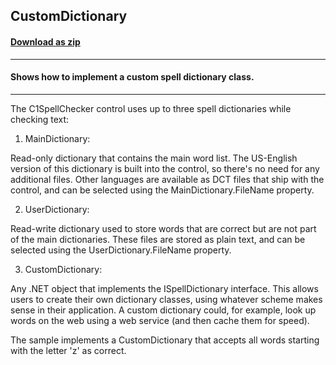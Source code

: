 ## CustomDictionary
#### [Download as zip](https://grapecity.github.io/DownGit/#/home?url=https://github.com/GrapeCity/ComponentOne-WinForms-Samples/tree/master/NetFramework\SpellChecker\CS\CustomDictionary)
____
#### Shows how to implement a custom spell dictionary class.
____
The C1SpellChecker control uses up to three spell dictionaries while checking text: 

1) MainDictionary: 

Read-only dictionary that contains the main word list. The US-English version of this dictionary is built into the control, so there's no need for any additional files. Other languages are available as DCT files that ship with the control, and can be selected using the MainDictionary.FileName property. 

2) UserDictionary: 

Read-write dictionary used to store words that are correct but are not part of the main dictionaries. These files are stored as plain text, and can be selected using the UserDictionary.FileName property. 

3) CustomDictionary: 

Any .NET object that implements the ISpellDictionary interface. This allows users to create their own dictionary classes, using whatever scheme makes sense in their application. A custom dictionary could, for example, look up words on the web using a web service (and then cache them for speed). 

The sample implements a CustomDictionary that accepts all words starting with the letter 'z' as correct. 